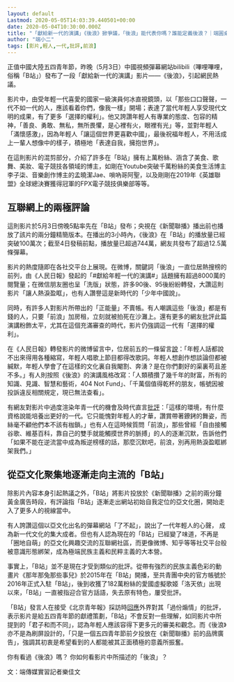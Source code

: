 ```yaml
---
layout: default
Lastmod: 2020-05-05T14:03:39.440501+00:00
date: 2020-05-04T10:30:00.000Z
title: "「獻給新一代的演講」《後浪》掀爭議，「後浪」能代表你嗎？誰能定義後浪？｜端圓桌｜端傳媒 Initium Media"
author: "端小二"
tags: [影片,輕人,一代,批評,前浪]
---
```


正值中國大陸五四青年節，昨晚（5月3日）中國視頻彈幕網站bilibili（嗶哩嗶哩，俗稱「B站」）發布了一段「獻給新一代的演講」影片——《後浪》，引起網民熱議。

影片中，由受年輕一代喜愛的國家一級演員何冰直視鏡頭，以「那些口口聲聲，一代不如一代的人，應該看着你們，像我一樣」開場；表達了當代年輕人享受現代文明的成果，有了更多「選擇的權利」。他又誇讚年輕人有專業的態度、包容的精神，「善良、勇敢、無私，無所畏懼，是心裡有火，眼裡有光」等，並對年輕人「滿懷感激」，因為年輕人「讓這個世界更喜歡中國」，最後祝福年輕人，不用活成上一輩人想像中的樣子，積極地「表達自我，擁抱世界」。

在這則影片的混剪部分，介紹了許多在「B站」擁有上萬粉絲、涵含了美食、歌舞、美妝、電子競技各領域的博主，如剛在Youtube突破千萬粉絲的美食生活博主李子柒、音樂創作博主的孟曉潔Jae、嗩吶哥阿聖，以及剛剛在2019年《英雄聯盟》全球總決賽獲得冠軍的FPX電子競技俱樂部等等。

互聯網上的兩極評論
---------

這則影片於5月3日傍晚5點率先在「B站」發布；央視在《新聞聯播》播出前也播放了該片的兩分鐘精簡版本。在播出的3小時內，《後浪》在「B站」的播放量已經突破100萬次；截至4日發稿前點，播放量已超過744萬，網友共發布了超過12.5萬條彈幕。

影片的熱度隨即在各社交平台上展現。在微博，關鍵詞「後浪」一直位居熱搜榜的前列，由《人民日報》發起的「#獻給年輕一代的演講#」話題擁有超過8000萬的閱覽量；在微信朋友圈也呈「洗版」狀態，許多90後、95後紛紛轉發，大讚這則影片「讓人熱淚盈眶」，也有人讚譽這是新時代的「少年中國說」。

同時，有許多人對影片所帶出的「正能量」不賣帳。有人嘲諷這些「後浪」都是有錢的人，只要「前浪」加房租，立刻就被拍死在沙灘上。還有更多的網友批評此篇演講粉飾太平，尤其在這個充滿審查的時代，影片仍強調這一代有「選擇的權利」。

在《人民日報》轉發影片的微博留言中，位居前五的一條留言[說](https://s.weibo.com/weibo?q=%E5%90%8E%E6%B5%AA&Refer=top)：「年輕人話都說不出來得用各種縮寫，年輕人唱歌上節目都得改歌詞。年輕人想創作想談論但都被緘默，年輕人學會了在這樣的文化裏自我閹割、奔湧？是在你們劃好的渠裏苟且差不多。」有人則按照《後浪》的演講風格改寫：「人類積攢了幾千年的財富，所有的知識、見識、智慧和藝術，404 Not Fund」、「千萬個值得乾杯的朋友，帳號因被投訴違反相關規定，現已無法查看」。

有網友對影片中過度渲染年青一代的機會及時代直言[批評](https://mp.weixin.qq.com/s/MI0e_YWz7nGGu0fM92866w)：「這樣的環境，有什麼資格說能培養出更好的一代。它只能愧對年輕人的才華，讚賞帶著鐐銬的舞姿，而絲毫不顧他們本不該有枷鎖。」也有人在這時候質問「前浪」，那些曾經「自由接觸谷歌、維基百科，靠自己的雙手就能觸摸世界的脈搏」的人的逐漸沉默，告訴他們「如果不能在逆流當中成為叛逆榜樣的話，那麼沉默吧，前浪，別再用熱淚盈眶綁架我們。」

從亞文化聚集地逐漸走向主流的「B站」
------------------

除影片內容本身引起熱議之外，「B站」將影片投放於《新聞聯播》之前的兩分鐘黃金廣告時段，有評論指「B站」逐漸走出網站初始自我定位的亞文化圈，開始走入了更多人的視線當中。

有人誇讚這個以亞文化出名的彈幕網站「了不起」，說出了一代年輕人的心聲， 成為新一代文化的集大成者。但也有人認為現在的「B站」已經變了味道，不再是「圈地自萌」的亞文化興趣交流的互聯網社區，而更像微博、知乎等等社交平台般被意識形態綁架，成為極端民族主義和民粹主義的大本營。

事實上，「B站」並不是現在才受到類似的批評。從帶有強烈的民族主義色彩的動畫片《那年那兔那些事兒》於2015年在「B站」開播，至共青團中央的官方帳號於2016年正式入駐「B站」，後到收獲了182萬粉絲的愛國虛擬歌姬「洛天依」出現以來，「B站」一直被指迎合官方話語，失去原有特色，屢受批評。

「B站」發言人在接受《北京青年報》採訪時[回應](https://news.163.com/20/0504/13/FBPMAE4800019B3E.html)外界對其「過份煽情」的批評，表示影片是給五四青年節的獻禮策劃，「B站」不會反對一些理解，如同影片中所提到的「君子和而不同」，認為年輕人應該容得下更多元的審美和觀念。而《後浪》亦不是為刷屏設計的，「只是一個五四青年節前夕投放在《新聞聯播》前的品牌廣告」，強調其初衷是希望看到的人都能被其正面積極的意義所振奮。

你有看過《後浪》嗎？ 你如何看影片中所描述的「後浪」？

文：端傳媒實習記者樂佳文

